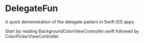 # DelegateFun

A quick demonstration of the delegate pattern in Swift iOS apps.

Start by reading BackgroundColorViewController.swift followed by ColorPickerViewController.
